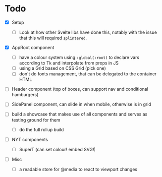 
# Todo

- [x] Setup
  - [ ] Look at how other Svelte libs have done this, notably with the issue that this will
        required `splintered`.

- [x] AppRoot component
  - [ ] have a colour system using `:global(:root)` to declare vars according to
        Tk and interpolate from props in JS
  - [ ] using a Grid based on CSS Grid (pick one)
  - [ ] don't do fonts management, that can be delegated to the container HTML
- [ ] Header component (top of boxes, can support nav and conditional hamburgers)
- [ ] SidePanel component, can slide in when mobile, otherwise is in grid

- [ ] build a showcase that makes use of all components and serves as testing ground for them
  - [ ] do the full rollup build

- [ ] NYT components
  - [ ] SuperT (can set colour! embed SVG!)

- [ ] Misc
  - [ ] a readable store for @media to react to viewport changes
